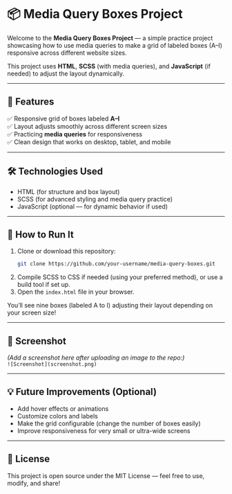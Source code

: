# 📦 Media Query Boxes Project

Welcome to the **Media Query Boxes Project** — a simple practice project showcasing how to use media queries to make a grid of labeled boxes (A–I) responsive across different website sizes.

This project uses **HTML**, **SCSS** (with media queries), and **JavaScript** (if needed) to adjust the layout dynamically.

---

## 🎯 Features

✅ Responsive grid of boxes labeled **A–I**  
✅ Layout adjusts smoothly across different screen sizes  
✅ Practicing **media queries** for responsiveness  
✅ Clean design that works on desktop, tablet, and mobile

---

## 🛠️ Technologies Used

- HTML (for structure and box layout)  
- SCSS (for advanced styling and media query practice)  
- JavaScript (optional — for dynamic behavior if used)

---

## 🚀 How to Run It

1. Clone or download this repository:
   ```bash
   git clone https://github.com/your-username/media-query-boxes.git
   ```
2. Compile SCSS to CSS if needed (using your preferred method), or use a build tool if set up.  
3. Open the `index.html` file in your browser.

You’ll see nine boxes (labeled A to I) adjusting their layout depending on your screen size!

---

## 📸 Screenshot

*(Add a screenshot here after uploading an image to the repo:)*  
`![Screenshot](screenshot.png)`

---

## 💡 Future Improvements (Optional)

- Add hover effects or animations  
- Customize colors and labels  
- Make the grid configurable (change the number of boxes easily)  
- Improve responsiveness for very small or ultra-wide screens

---

## 📄 License

This project is open source under the MIT License — feel free to use, modify, and share!

